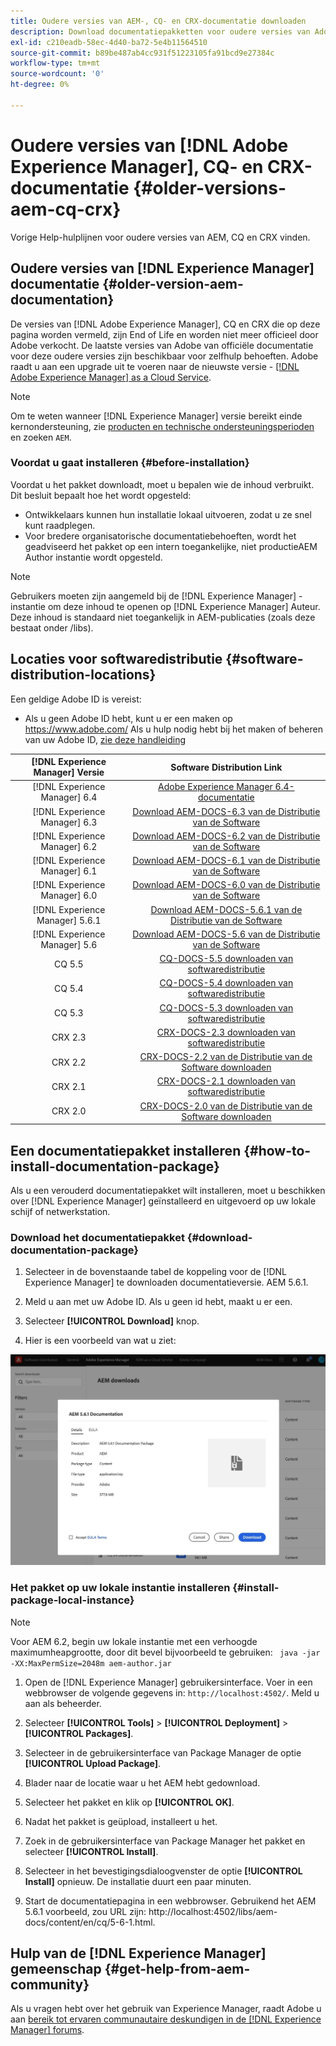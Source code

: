 ```yaml
---
title: Oudere versies van AEM-, CQ- en CRX-documentatie downloaden
description: Download documentatiepakketten voor oudere versies van Adobe Experience Manager, CQ en CRX.
exl-id: c210eadb-58ec-4d40-ba72-5e4b11564510
source-git-commit: b89be487ab4cc931f51223105fa91bcd9e27384c
workflow-type: tm+mt
source-wordcount: '0'
ht-degree: 0%

---
```


# Oudere versies van [!DNL Adobe Experience Manager], CQ- en CRX-documentatie {#older-versions-aem-cq-crx}

Vorige Help-hulplijnen voor oudere versies van AEM, CQ en CRX vinden.

## Oudere versies van [!DNL Experience Manager] documentatie {#older-version-aem-documentation}

De versies van [!DNL Adobe Experience Manager], CQ en CRX die op deze pagina worden vermeld, zijn End of Life en worden niet meer officieel door Adobe verkocht. De laatste versies van Adobe van officiële documentatie voor deze oudere versies zijn beschikbaar voor zelfhulp behoeften. Adobe raadt u aan een upgrade uit te voeren naar de nieuwste versie - [[!DNL Adobe Experience Manager] as a Cloud Service](https://experienceleague.adobe.com/docs/experience-manager-cloud-service.html).

>[!NOTE]
>
>Om te weten wanneer [!DNL Experience Manager] versie bereikt einde kernondersteuning, zie [producten en technische ondersteuningsperioden](https://helpx.adobe.com/support/programs/eol-matrix.html) en zoeken `AEM`.

### Voordat u gaat installeren {#before-installation}

Voordat u het pakket downloadt, moet u bepalen wie de inhoud verbruikt. Dit besluit bepaalt hoe het wordt opgesteld:

* Ontwikkelaars kunnen hun installatie lokaal uitvoeren, zodat u ze snel kunt raadplegen.
* Voor bredere organisatorische documentatiebehoeften, wordt het geadviseerd het pakket op een intern toegankelijke, niet productieAEM Author instantie wordt opgesteld.

>[!NOTE]
>
>Gebruikers moeten zijn aangemeld bij de [!DNL Experience Manager] -instantie om deze inhoud te openen op [!DNL Experience Manager] Auteur. Deze inhoud is standaard niet toegankelijk in AEM-publicaties (zoals deze bestaat onder /libs).

## Locaties voor softwaredistributie {#software-distribution-locations}

Een geldige Adobe ID is vereist:

* Als u geen Adobe ID hebt, kunt u er een maken op https://www.adobe.com/ Als u hulp nodig hebt bij het maken of beheren van uw Adobe ID, [zie deze handleiding](https://helpx.adobe.com/manage-account.html)

| [!DNL Experience Manager] Versie | Software Distribution Link |
|:-----------:|:--------------------------------------------------:|
| [!DNL Experience Manager] 6.4 | [Adobe Experience Manager 6.4-documentatie](https://experienceleague.adobe.com/docs/experience-manager-64.html) |
| [!DNL Experience Manager] 6.3 | [Download AEM-DOCS-6.3 van de Distributie van de Software](https://experience.adobe.com/#/downloads/content/software-distribution/en/aem.html?package=/content/software-distribution/en/details.html/content/dam/aem/public/adobe/packages/aem-docs/aem-docs-6-3.zip) |
| [!DNL Experience Manager] 6.2 | [Download AEM-DOCS-6.2 van de Distributie van de Software](https://experience.adobe.com/#/downloads/content/software-distribution/en/aem.html?package=/content/software-distribution/en/details.html/content/dam/aem/public/adobe/packages/aem-docs/aem-docs-6-2.zip) |
| [!DNL Experience Manager] 6.1 | [Download AEM-DOCS-6.1 van de Distributie van de Software](https://experience.adobe.com/#/downloads/content/software-distribution/en/aem.html?package=/content/software-distribution/en/details.html/content/dam/aem/public/adobe/packages/aem-docs/aem-docs-6-1.zip) |
| [!DNL Experience Manager] 6.0 | [Download AEM-DOCS-6.0 van de Distributie van de Software](https://experience.adobe.com/#/downloads/content/software-distribution/en/aem.html?package=/content/software-distribution/en/details.html/content/dam/aem/public/adobe/packages/aem-docs/aem-docs-6-0.zip) |
| [!DNL Experience Manager] 5.6.1 | [Download AEM-DOCS-5.6.1 van de Distributie van de Software](https://experience.adobe.com/#/downloads/content/software-distribution/en/aem.html?package=/content/software-distribution/en/details.html/content/dam/aem/public/adobe/packages/aem-docs/aem-docs-5-6-1.zip) |
| [!DNL Experience Manager] 5.6 | [Download AEM-DOCS-5.6 van de Distributie van de Software](https://experience.adobe.com/#/downloads/content/software-distribution/en/aem.html?package=/content/software-distribution/en/details.html/content/dam/aem/public/adobe/packages/aem-docs/aem-docs-5-6.zip) |
| CQ 5.5 | [CQ-DOCS-5.5 downloaden van softwaredistributie](https://experience.adobe.com/#/downloads/content/software-distribution/en/aem.html?package=%2Fcontent%2Fsoftware-distribution%2Fen%2Fdetails.html%2Fcontent%2Fdam%2Faem%2Fpublic%2Fadobe%2Fpackages%2Faem-docs%2Faem-docs-5-5.zip) |
| CQ 5.4 | [CQ-DOCS-5.4 downloaden van softwaredistributie](https://experience.adobe.com/#/downloads/content/software-distribution/en/aem.html?package=/content/software-distribution/en/details.html/content/dam/aem/public/adobe/packages/aem-docs/aem-docs-5-4.zip) |
| CQ 5.3 | [CQ-DOCS-5.3 downloaden van softwaredistributie](https://experience.adobe.com/#/downloads/content/software-distribution/en/aem.html?package=/content/software-distribution/en/details.html/content/dam/aem/public/adobe/packages/aem-docs/aem-docs-5-3.zip) |
| CRX 2.3 | [CRX-DOCS-2.3 downloaden van softwaredistributie](https://experience.adobe.com/#/downloads/content/software-distribution/en/aem.html?package=/content/software-distribution/en/details.html/content/dam/aem/public/adobe/packages/aem-docs/crx-docs-2-3.zip) |
| CRX 2.2 | [CRX-DOCS-2.2 van de Distributie van de Software downloaden](https://experience.adobe.com/#/downloads/content/software-distribution/en/aem.html?package=/content/software-distribution/en/details.html/content/dam/aem/public/adobe/packages/aem-docs/crx-docs-2-2.zip) |
| CRX 2.1 | [CRX-DOCS-2.1 downloaden van softwaredistributie](https://experience.adobe.com/#/downloads/content/software-distribution/en/aem.html?package=/content/software-distribution/en/details.html/content/dam/aem/public/adobe/packages/aem-docs/crx-docs-2-1.zip) |
| CRX 2.0 | [CRX-DOCS-2.0 van de Distributie van de Software downloaden](https://experience.adobe.com/#/downloads/content/software-distribution/en/aem.html?package=/content/software-distribution/en/details.html/content/dam/aem/public/adobe/packages/aem-docs/crx-docs-2-0.zip) |

## Een documentatiepakket installeren {#how-to-install-documentation-package}

Als u een verouderd documentatiepakket wilt installeren, moet u beschikken over [!DNL Experience Manager] geïnstalleerd en uitgevoerd op uw lokale schijf of netwerkstation.

### Download het documentatiepakket {#download-documentation-package}

1. Selecteer in de bovenstaande tabel de koppeling voor de [!DNL Experience Manager] te downloaden documentatieversie. AEM 5.6.1.

1. Meld u aan met uw Adobe ID. Als u geen id hebt, maakt u er een.

1. Selecteer **[!UICONTROL Download]** knop.

1. Hier is een voorbeeld van wat u ziet:

![Voorbeeld van softwaredistributie](assets/screen_shot_2020-07-10at161922.jpg)

### Het pakket op uw lokale instantie installeren {#install-package-local-instance}

>[!NOTE]
>
>Voor AEM 6.2, begin uw lokale instantie met een verhoogde maximumheapgrootte, door dit bevel bijvoorbeeld te gebruiken: ` java -jar -XX:MaxPermSize=2048m aem-author.jar`

1. Open de [!DNL Experience Manager] gebruikersinterface. Voer in een webbrowser de volgende gegevens in: `http://localhost:4502/`. Meld u aan als beheerder.

1. Selecteer **[!UICONTROL Tools]** > **[!UICONTROL Deployment]** > **[!UICONTROL Packages]**.

1. Selecteer in de gebruikersinterface van Package Manager de optie **[!UICONTROL Upload Package]**.

1. Blader naar de locatie waar u het AEM hebt gedownload.

1. Selecteer het pakket en klik op **[!UICONTROL OK]**.

1. Nadat het pakket is geüpload, installeert u het.

1. Zoek in de gebruikersinterface van Package Manager het pakket en selecteer **[!UICONTROL Install]**.

1. Selecteer in het bevestigingsdialoogvenster de optie **[!UICONTROL Install]** opnieuw. De installatie duurt een paar minuten.

1. Start de documentatiepagina in een webbrowser. Gebruikend het AEM 5.6.1 voorbeeld, zou URL zijn: http://localhost:4502/libs/aem-docs/content/en/cq/5-6-1.html.

## Hulp van de [!DNL Experience Manager] gemeenschap {#get-help-from-aem-community}

Als u vragen hebt over het gebruik van Experience Manager, raadt Adobe u aan [bereik tot ervaren communautaire deskundigen in de [!DNL Experience Manager] forums](https://experienceleaguecommunities.adobe.com/t5/adobe-experience-manager/ct-p/adobe-experience-manager-community).
